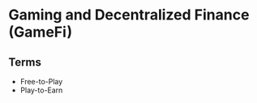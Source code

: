 # Gaming and Decentralized Finance (GameFi)

## Terms

- Free-to-Play
- Play-to-Earn

<!--
Game Browser
-->

<!--
https://astroempires.com
https://playstargarden.com
https://dappradar.com/rankings/category/games
https://metaedge.gg/browser
https://beta.ultimate-champions.com
https://sorare.com
https://kryxivia.io
-->

<!--
https://opensea.io/collection/kryxivia
-->

<!--
https://play2earn.net/platform/web-browser
-->
